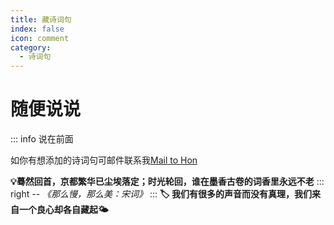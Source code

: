 ```yaml
---
title: 藏诗词句
index: false
icon: comment
category:
  - 诗词句
---
```




# 随便说说

::: info 说在前面

<p>如你有想添加的诗词句可邮件联系我<a href="mailto:4467691@qq.com">Mail to Hon</a></p>


**💡蓦然回首，京都繁华已尘埃落定；时光轮回，谁在墨香古卷的词香里永远不老**
::: right
_-- 《那么慢，那么美：宋词》_
:::
**🏷 我们有很多的声音而没有真理，我们来自一个良心却各自藏起🌤**

